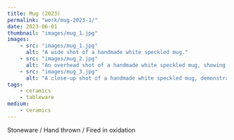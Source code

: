 ```yaml
---
title: Mug (2023)
permalink: "work/mug-2023-1/"
date: 2023-06-01
thumbnail: "images/mug_1.jpg"
images:
    - src: "images/mug_1.jpg"
      alt: "A wide shot of a handmade white speckled mug."
    - src: "images/mug_2.jpg"
      alt: "An overhead shot of a handmade white speckled mug, showing how the glaze breaks around the rim."
    - src: "images/mug_3.jpg"
      alt: "A close-up shot of a handmade white speckled mug, demonstrating the speckle pattern."
tags: 
    - ceramics
    - tableware
medium: 
    - ceramics
---
```


Stoneware / Hand thrown / Fired in oxidation